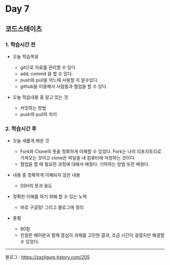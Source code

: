# Day 7

## 코드스테이츠

### 1. 학습시간 전
* 오늘 학습목표

    * git으로 자료를 관리할 수 있다
    * add, commit 을 할 수 있다.
    * push와 pull을 어느때 사용할 지 알수있다.
    * github을 이용해서 사람들과 협업을 할 수 있다.
* 오늘 학습내용 중 알고 있는 것

    * 커밋하는 방법
    * push와 pull의 차이
### 2. 학습시간 후
* 오늘 새롭게 배운 것

    * Fork와 Clone의 뜻을 정확하게 이해할 수 있었다.
    Fork는 나의 리포지토리로 가져오는 것이고 clone은 파일을 내 컴퓨터에 저장하는 것이다.
    * 협업을 할 때 필요한 과정에 대해서 배웠다. 기여하는 방법 또한 배웠다.
* 내용 중 정확하게 이해되지 않은 내용

    * SSH의 뜻과 용도

* 정확한 이해를 하기 위해 할 수 있는 노력

    * 바로 구글링! 그리고 블로그에 정리
* 총평

    * 80점
    * 친절한 페어분과 함께 열심히 과제를 고민한 결과, 조금 시간이 걸렸지만 해결할 수 있었다.
---

블로그 : https://zazilgure.tistory.com/205